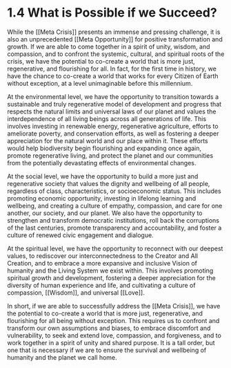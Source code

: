 # 1.4 What is Possible if we Succeed?

While the [[Meta Crisis]] presents an immense and pressing challenge, it is also an unprecedented [[Meta Opportunity]] for positive transformation and growth. If we are able to come together in a spirit of unity, wisdom, and compassion, and to confront the systemic, cultural, and spiritual roots of the crisis, we have the potential to co-create a world that is more just, regenerative, and flourishing for all. In fact, for the first time in history, we have the chance to co-create a world that works for every Citizen of Earth without exception, at a level unimaginable before this millennium. 

At the environmental level, we have the opportunity to transition towards a sustainable and truly regenerative model of development and progress that respects the natural limits and universal laws of our planet and values the interdependence of all living beings across all generations of life. This involves investing in renewable energy, regenerative agriculture, efforts to ameliorate poverty, and conservation efforts, as well as fostering a deeper appreciation for the natural world and our place within it. These efforts would help biodiversity begin flourishing and expanding once again, promote regenerative living, and protect the planet and our communities from the potentially devastating effects of environmental changes.

At the social level, we have the opportunity to build a more just and regenerative society that values the dignity and wellbeing of all people, regardless of class, characteristics, or socioeconomic status. This includes promoting economic opportunity, investing in lifelong learning and wellbeing, and creating a culture of empathy, compassion, and care for one another, our society, and our planet. We also have the opportunity to strengthen and transform democratic institutions, roll back the corruptions of the last centuries, promote transparency and accountability, and foster a culture of renewed civic engagement and dialogue.

At the spiritual level, we have the opportunity to reconnect with our deepest values, to rediscover our interconnectedness to the Creator and All Creation, and to embrace a more expansive and inclusive Vision of humanity and the Living System we exist within. This involves promoting spiritual growth and development, fostering a deeper appreciation for the diversity of human experience and life, and cultivating a culture of compassion, [[Wisdom]], and universal [[Love]].

In short, if we are able to successfully address the [[Meta Crisis]], we have the potential to co-create a world that is more just, regenerative, and flourishing for all being without exception. This requires us to confront and transform our own assumptions and biases, to embrace discomfort and vulnerability, to seek and extend love, compassion, and forgiveness, and to work together in a spirit of unity and shared purpose. It is a tall order, but one that is necessary if we are to ensure the survival and wellbeing of humanity and the planet we call home.